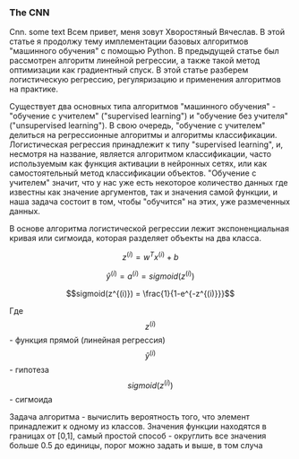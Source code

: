 ### The CNN
Cnn. 
some text
Всем привет, меня зовут Хворостяный Вячеслав. В этой статье я продолжу тему имплементации базовых алгоритмов "машинного обучения" с помощью Python. В предыдущей статье был рассмотрен алгоритм линейной регрессии, а также такой метод оптимизации как градиентный спуск. В этой статье разберем логистическую регрессию, регуляризацию и применения алгоритмов на практике.

Существует два основных типа алгоритмов "машинного обучения" - "обучение с учителем" ("supervised learning") и "обучение без учителя" ("unsupervised learning"). В свою очередь, "обучение с учителем" делиться на регрессионные алгоритмы и алгоритмы классификации. Логистическая регрессия принадлежит к типу "supervised learning", и, несмотря на название, является алгоритмом классификации, часто используемым как функция активации в нейронных сетях, или как самостоятельный метод классификации объектов. "Обучение с учителем" значит, что у нас уже есть некоторое количество данных где известны как значение аргументов, так и значения самой функции, и наша задача состоит в том, чтобы "обучится" на этих, уже размеченных данных.

В основе алгоритма логистической регрессии лежит экспоненциальная кривая или сигмоида, которая разделяет объекты на два класса.

$$z^{(i)} = w^T x^{(i)} + b $$

$$\hat{y}^{(i)} = a^{(i)} = sigmoid(z^{(i)})$$

$$sigmoid(z^{(i)}) = \frac{1}{1-e^{-z^{(i)}}}$$

Где
$$z^{(i)}$$ - функция прямой (линейная регрессия)
$$\hat{y}^{(i)}$$ - гипотеза
$$sigmoid(z^{(i)})$$ - сигмоида

Задача алгоритма - вычислить вероятность того, что элемент принадлежит к одному из классов. Значения функции находятся в границах от [0,1], самый простой способ - округлить все значения больше 0.5 до единицы, порог можно задать и выше, в том случа
